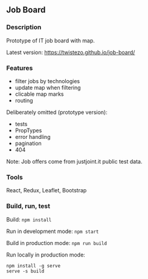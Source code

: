 ## Job Board

### Description

Prototype of IT job board with map.

Latest version: https://twistezo.github.io/job-board/

### Features

- filter jobs by technologies
- update map when filtering
- clicable map marks
- routing

Deliberately omitted (prototype version):

- tests
- PropTypes
- error handling
- pagination
- 404

Note: Job offers come from justjoint.it public test data.

### Tools

React, Redux, Leaflet, Bootstrap

### Build, run, test

Build: `npm install`

Run in development mode: `npm start`

Build in production mode: `npm run build`

Run locally in production mode:

```
npm install -g serve
serve -s build
```
